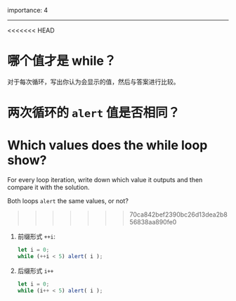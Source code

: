 importance: 4

---

<<<<<<< HEAD
# 哪个值才是 while？

对于每次循环，写出你认为会显示的值，然后与答案进行比较。

两次循环的 `alert` 值是否相同？
=======
# Which values does the while loop show?

For every loop iteration, write down which value it outputs and then compare it with the solution.

Both loops `alert` the same values, or not?
>>>>>>> 70ca842bef2390bc26d13dea2b856838aa890fe0

1. 前缀形式 `++i`:

    ```js
    let i = 0;
    while (++i < 5) alert( i );
    ```
2. 后缀形式 `i++`

    ```js
    let i = 0;
    while (i++ < 5) alert( i );
    ```
